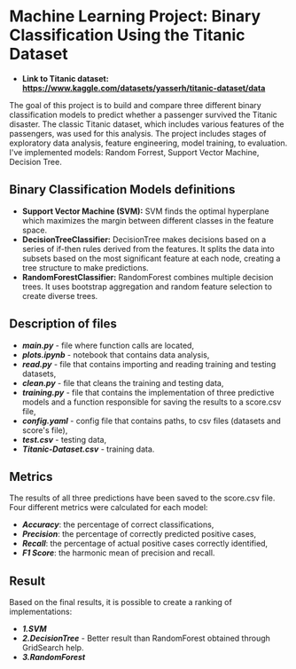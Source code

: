# Machine Learning Project: Binary Classification Using the Titanic Dataset
- **Link to Titanic dataset: https://www.kaggle.com/datasets/yasserh/titanic-dataset/data**

The goal of this project is to build and compare three different binary classification models to predict whether a passenger survived the Titanic disaster.
The classic Titanic dataset, which includes various features of the passengers, was used for this analysis. The project includes stages of exploratory data analysis, feature engineering, model training, to evaluation.
I've implemented models: Random Forrest, Support Vector Machine, Decision Tree.
## Binary Classification Models definitions
- **Support Vector Machine (SVM):**
SVM finds the optimal hyperplane which maximizes the margin between different classes in the feature space.
- **DecisionTreeClassifier:**
DecisionTree makes decisions based on a series of if-then rules derived from the features. It splits the data into subsets based on the most significant feature at each node, creating a tree structure to make predictions.
- **RandomForestClassifier:**
RandomForest combines multiple decision trees. It uses bootstrap aggregation and random feature selection to create diverse trees.
## Description of files
- ***main.py*** - file where function calls  are located,
- ***plots.ipynb*** - notebook that contains data analysis,
- ***read.py*** - file that contains importing and reading training and testing datasets,
- ***clean.py*** - file that cleans the training and testing data,
- ***training.py*** - file that contains the implementation of three predictive models and a function responsible for saving the results to a score.csv file,
- ***config.yaml*** - config file that contains paths, to csv files (datasets and score's file),
- ***test.csv*** - testing data,
- ***Titanic-Dataset.csv*** - training data.
## Metrics
The results of all three predictions have been saved to the score.csv file. Four different metrics were calculated for each model:
- ***Accuracy***: the percentage of correct classifications,
- ***Precision***: the percentage of correctly predicted positive cases,
- ***Recall***: the percentage of actual positive cases correctly identified,
- ***F1 Score***: the harmonic mean of precision and recall.
## Result
Based on the final results, it is possible to create a ranking of implementations:
- ***1.SVM*** 
- ***2.DecisionTree*** - Better result than RandomForest obtained through GridSearch help.
- ***3.RandomForest***

